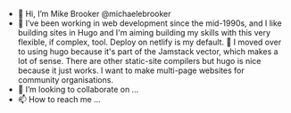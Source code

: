 - 👋 Hi, I’m Mike Brooker @michaelebrooker
- 👀 I’ve been working in web development since the mid-1990s, and I like building sites in Hugo and I'm aiming building my skills with this very flexible, if complex, tool. Deploy on netlify is my default. 
🌱 I moved over to using hugo because it's part of the Jamstack vector, which makes a lot of sense. There are other static-site compilers but hugo is nice because it just works. I want to make multi-page websites for community organisations.
- 💞️ I’m looking to collaborate on ...
- 📫 How to reach me ...

<!---
michealebrooker/michealebrooker is a ✨ special ✨ repository because its `README.md` (this file) appears on your GitHub profile.
You can click the Preview link to take a look at your changes.
--->
